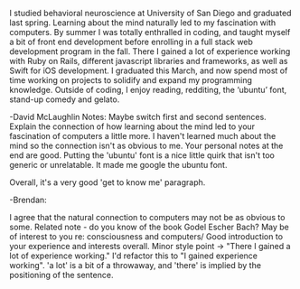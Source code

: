 I studied behavioral neuroscience at University of San Diego and graduated last spring.  Learning about the mind naturally led to my fascination with computers.  By summer I was totally enthralled in coding, and taught myself a bit of front end development before enrolling in a full stack web development program in the fall.  There I gained a lot of experience working with Ruby on Rails, different javascript libraries and frameworks, as well as Swift for iOS development.  I graduated this March, and now spend most of time working on projects to solidify and expand my programming knowledge.  Outside of coding, I enjoy reading, redditing, the ‘ubuntu’ font, stand-up comedy and gelato.


-David McLaughlin Notes:
Maybe switch first and second sentences. 
Explain the connection of how learning about the mind led to your fascination of computers a little more. I haven't learned much about the mind so the connection isn't as obvious to me.
Your personal notes at the end are good. Putting the 'ubuntu' font is a nice little quirk that isn't too generic or unrelatable. It made me google the ubuntu font.

Overall, it's a very good 'get to know me' paragraph.

-Brendan:

I agree that the natural connection to computers may not be as obvious to some.  Related note - do you know of the book Godel Escher Bach?  May be of interest to you re: consciousness and computers/
Good introduction to your experience and interests overall.
Minor style point -> "There I gained a lot of experience working." I'd refactor this to "I gained experience working".  'a lot' is a bit of a throwaway, and 'there' is implied by the positioning of the sentence.
